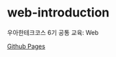 # web-introduction

우아한테크코스 6기 공통 교육: Web

[Github Pages](https://donghoony.github.io/woowacourse-web-introduction/html/index.html)
